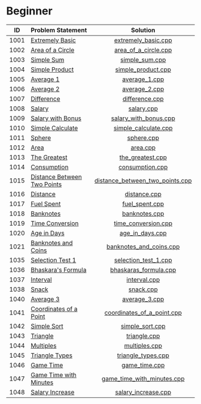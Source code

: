 # Beginner

|  ID  |        Problem Statement        |              Solution               |
|:----:|:--------------------------------|:-----------------------------------:|
| 1001 | [Extremely Basic][]             | [extremely_basic.cpp][]             |
| 1002 | [Area of a Circle][]            | [area_of_a_circle.cpp][]            |
| 1003 | [Simple Sum][]                  | [simple_sum.cpp][]                  |
| 1004 | [Simple Product][]              | [simple_product.cpp][]              |
| 1005 | [Average 1][]                   | [average_1.cpp][]                   |
| 1006 | [Average 2][]                   | [average_2.cpp][]                   |
| 1007 | [Difference][]                  | [difference.cpp][]                  |
| 1008 | [Salary][]                      | [salary.cpp][]                      |
| 1009 | [Salary with Bonus][]           | [salary_with_bonus.cpp][]           |
| 1010 | [Simple Calculate][]            | [simple_calculate.cpp][]            |
| 1011 | [Sphere][]                      | [sphere.cpp][]                      |
| 1012 | [Area][]                        | [area.cpp][]                        |
| 1013 | [The Greatest][]                | [the_greatest.cpp][]                |
| 1014 | [Consumption][]                 | [consumption.cpp][]                 |
| 1015 | [Distance Between Two Points][] | [distance_between_two_points.cpp][] |
| 1016 | [Distance][]                    | [distance.cpp][]                    |
| 1017 | [Fuel Spent][]                  | [fuel_spent.cpp][]                  |
| 1018 | [Banknotes][]                   | [banknotes.cpp][]                   |
| 1019 | [Time Conversion][]             | [time_conversion.cpp][]             |
| 1020 | [Age in Days][]                 | [age_in_days.cpp][]                 |
| 1021 | [Banknotes and Coins][]         | [banknotes_and_coins.cpp][]         |
| 1035 | [Selection Test 1][]            | [selection_test_1.cpp][]            |
| 1036 | [Bhaskara's Formula][]          | [bhaskaras_formula.cpp][]           |
| 1037 | [Interval][]                    | [interval.cpp][]                    |
| 1038 | [Snack][]                       | [snack.cpp][]                       |
| 1040 | [Average 3][]                   | [average_3.cpp][]                   |
| 1041 | [Coordinates of a Point][]      | [coordinates_of_a_point.cpp][]      |
| 1042 | [Simple Sort][]                 | [simple_sort.cpp][]                 |
| 1043 | [Triangle][]                    | [triangle.cpp][]                    |
| 1044 | [Multiples][]                   | [multiples.cpp][]                   |
| 1045 | [Triangle Types][]              | [triangle_types.cpp][]              |
| 1046 | [Game Time][]                   | [game_time.cpp][]                   |
| 1047 | [Game Time with Minutes][]      | [game_time_with_minutes.cpp][]      |
| 1048 | [Salary Increase][]             | [salary_increase.cpp][]             |

[Extremely Basic]:             https://www.urionlinejudge.com.br/judge/en/problems/view/1001
[Area of a Circle]:            https://www.urionlinejudge.com.br/judge/en/problems/view/1002
[Simple Sum]:                  https://www.urionlinejudge.com.br/judge/en/problems/view/1003
[Simple Product]:              https://www.urionlinejudge.com.br/judge/en/problems/view/1004
[Average 1]:                   https://www.urionlinejudge.com.br/judge/en/problems/view/1005
[Average 2]:                   https://www.urionlinejudge.com.br/judge/en/problems/view/1006
[Difference]:                  https://www.urionlinejudge.com.br/judge/en/problems/view/1007
[Salary]:                      https://www.urionlinejudge.com.br/judge/en/problems/view/1008
[Salary with Bonus]:           https://www.urionlinejudge.com.br/judge/en/problems/view/1009
[Simple Calculate]:            https://www.urionlinejudge.com.br/judge/en/problems/view/1010
[Sphere]:                      https://www.urionlinejudge.com.br/judge/en/problems/view/1011
[Area]:                        https://www.urionlinejudge.com.br/judge/en/problems/view/1012
[The Greatest]:                https://www.urionlinejudge.com.br/judge/en/problems/view/1013
[Consumption]:                 https://www.urionlinejudge.com.br/judge/en/problems/view/1014
[Distance Between Two Points]: https://www.urionlinejudge.com.br/judge/en/problems/view/1015
[Distance]:                    https://www.urionlinejudge.com.br/judge/en/problems/view/1016
[Fuel Spent]:                  https://www.urionlinejudge.com.br/judge/en/problems/view/1017
[Banknotes]:                   https://www.urionlinejudge.com.br/judge/en/problems/view/1018
[Time Conversion]:             https://www.urionlinejudge.com.br/judge/en/problems/view/1019
[Age in Days]:                 https://www.urionlinejudge.com.br/judge/en/problems/view/1020
[Banknotes and Coins]:         https://www.urionlinejudge.com.br/judge/en/problems/view/1021
[Selection Test 1]:            https://www.urionlinejudge.com.br/judge/en/problems/view/1035
[Bhaskara's Formula]:          https://www.urionlinejudge.com.br/judge/en/problems/view/1036
[Interval]:                    https://www.urionlinejudge.com.br/judge/en/problems/view/1037
[Snack]:                       https://www.urionlinejudge.com.br/judge/en/problems/view/1038
[Average 3]:                   https://www.urionlinejudge.com.br/judge/en/problems/view/1040
[Coordinates of a Point]:      https://www.urionlinejudge.com.br/judge/en/problems/view/1041
[Simple Sort]:                 https://www.urionlinejudge.com.br/judge/en/problems/view/1042
[Triangle]:                    https://www.urionlinejudge.com.br/judge/en/problems/view/1043
[Multiples]:                   https://www.urionlinejudge.com.br/judge/en/problems/view/1044
[Triangle Types]:              https://www.urionlinejudge.com.br/judge/en/problems/view/1045
[Game Time]:                   https://www.urionlinejudge.com.br/judge/en/problems/view/1046
[Game Time with Minutes]:      https://www.urionlinejudge.com.br/judge/en/problems/view/1047
[Salary Increase]:             https://www.urionlinejudge.com.br/judge/en/problems/view/1048

[extremely_basic.cpp]:             extremely_basic.cpp
[area_of_a_circle.cpp]:            area_of_a_circle.cpp
[simple_sum.cpp]:                  simple_sum.cpp
[simple_product.cpp]:              simple_product.cpp
[average_1.cpp]:                   average_1.cpp
[average_2.cpp]:                   average_2.cpp
[difference.cpp]:                  difference.cpp
[salary.cpp]:                      salary.cpp
[salary_with_bonus.cpp]:           salary_with_bonus.cpp
[simple_calculate.cpp]:            simple_calculate.cpp
[sphere.cpp]:                      sphere.cpp
[area.cpp]:                        area.cpp
[the_greatest.cpp]:                the_greatest.cpp
[consumption.cpp]:                 consumption.cpp
[distance_between_two_points.cpp]: distance_between_two_points.cpp
[distance.cpp]:                    distance.cpp
[fuel_spent.cpp]:                  fuel_spent.cpp
[banknotes.cpp]:                   banknotes.cpp
[time_conversion.cpp]:             time_conversion.cpp
[age_in_days.cpp]:                 age_in_days.cpp
[banknotes_and_coins.cpp]:         banknotes_and_coins.cpp
[selection_test_1.cpp]:            selection_test_1.cpp
[bhaskaras_formula.cpp]:           bhaskaras_formula.cpp
[interval.cpp]:                    interval.cpp
[snack.cpp]:                       snack.cpp
[average_3.cpp]:                   average_3.cpp
[coordinates_of_a_point.cpp]:      coordinates_of_a_point.cpp
[simple_sort.cpp]:                 simple_sort.cpp
[triangle.cpp]:                    triangle.cpp
[multiples.cpp]:                   multiples.cpp
[triangle_types.cpp]:              triangle_types.cpp
[game_time.cpp]:                   game_time.cpp
[game_time_with_minutes.cpp]:      game_time_with_minutes.cpp
[salary_increase.cpp]:             salary_increase.cpp
